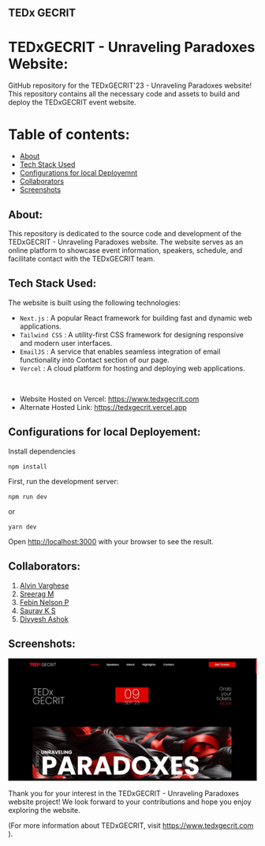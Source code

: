 ## TEDx GECRIT

# TEDxGECRIT - Unraveling Paradoxes Website:

GitHub repository for the TEDxGECRIT'23 - Unraveling Paradoxes website! This repository contains all the necessary code and assets to build and deploy the TEDxGECRIT event website.

# Table of contents:

- [About](#about)
- [Tech Stack Used](#tech-stack-used)
- [Configurations for local Deployemnt](#configurations-for-local-deployement)
- [Collaborators](#collaborators)
- [Screenshots](#screenshots)

## About:

This repository is dedicated to the source code and development of the TEDxGECRIT - Unraveling Paradoxes website. The website serves as an online platform to showcase event information, speakers, schedule, and facilitate contact with the TEDxGECRIT team.

## Tech Stack Used:

The website is built using the following technologies:

- `Next.js` : A popular React framework for building fast and dynamic web applications.
- `Tailwind CSS` : A utility-first CSS framework for designing responsive and modern user interfaces.
- `EmailJS` : A service that enables seamless integration of email functionality into Contact section of our page.
- `Vercel` : A cloud platform for hosting and deploying web applications.

<br/>

- Website Hosted on Vercel: https://www.tedxgecrit.com
- Alternate Hosted Link: https://tedxgecrit.vercel.app

## Configurations for local Deployement:

Install dependencies 
```
npm install
```

First, run the development server:

```
npm run dev
```
or
```
yarn dev
```

Open [http://localhost:3000](http://localhost:3000) with your browser to see the result.

## Collaborators:

1. [Alvin Varghese](https://github.com/alvin1904)
2. [Sreerag M](https://github.com/sm0483)
3. [Febin Nelson P](https://github.com/fbn776)
4. [Saurav K S](https://github.com/Saurav-K-S)
5. [Divyesh Ashok](https://github.com/Divyesh-ashok)

## Screenshots:

<img src="./public/screenshots/tedweb.jpeg" alt="tedxgecrit.com" />

Thank you for your interest in the TEDxGECRIT - Unraveling Paradoxes website project! We look forward to your contributions and hope you enjoy exploring the website.

(For more information about TEDxGECRIT, visit https://www.tedxgecrit.com ).
